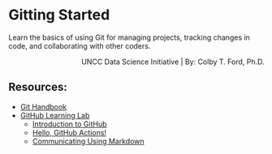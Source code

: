 # Gitting Started
Learn the basics of using Git for managing projects, tracking changes in code, and collaborating with other coders.

<p align = "right">UNCC Data Science Initiative | By: Colby T. Ford, Ph.D.</p>

## Resources:
- [Git Handbook](https://guides.github.com/introduction/git-handbook/)
- [GitHub Learning Lab](https://lab.github.com/)
  - [Introduction to GitHub](https://lab.github.com/githubtraining/introduction-to-github)
  - [Hello, GitHub Actions!](https://lab.github.com/github/hello-github-actions!)
  - [Communicating Using Markdown](https://lab.github.com/githubtraining/communicating-using-markdown)
